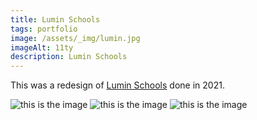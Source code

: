 ```yaml
---
title: Lumin Schools
tags: portfolio
image: /assets/_img/lumin.jpg
imageAlt: 11ty
description: Lumin Schools
---
```


This was a redesign of [Lumin Schools](https://www.luminschools.org/) done in 2021.

![this is the image](/assets/_img/catarm.jpg)
![this is the image](/assets/_img/catarm.jpg)
![this is the image](/assets/_img/catarm.jpg)